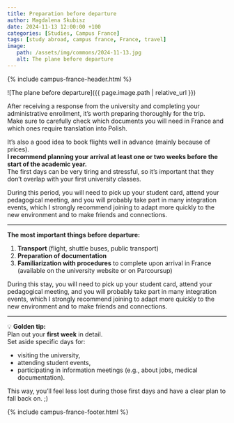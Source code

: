 ```yaml
---
title: Preparation before departure
author: Magdalena Skubisz
date: 2024-11-13 12:00:00 +100
categories: [Studies, Campus France]
tags: [study abroad, campus france, France, travel]
image:
   path: /assets/img/commons/2024-11-13.jpg
   alt: The plane before departure
---
```

{% include campus-france-header.html %}

![The plane before departure]({{ page.image.path | relative_url }})


After receiving a response from the university and completing your administrative enrollment, it’s worth preparing thoroughly for the trip.  
Make sure to carefully check which documents you will need in France and which ones require translation into Polish.  

It’s also a good idea to book flights well in advance (mainly because of prices).  
**I recommend planning your arrival at least one or two weeks before the start of the academic year.**  
The first days can be very tiring and stressful, so it’s important that they don’t overlap with your first university classes.  

During this period, you will need to pick up your student card, attend your pedagogical meeting, and you will probably take part in many integration events, which I strongly recommend joining to adapt more quickly to the new environment and to make friends and connections.

---

**The most important things before departure:**
1. **Transport** (flight, shuttle buses, public transport)  
2. **Preparation of documentation**  
3. **Familiarization with procedures** to complete upon arrival in France  
   (available on the university website or on Parcoursup)  

During this stay, you will need to pick up your student card, attend your pedagogical meeting, and you will probably take part in many integration events, which I strongly recommend joining to adapt more quickly to the new environment and to make friends and connections.

---

💡 **Golden tip:**  
Plan out your **first week** in detail.  
Set aside specific days for:  
- visiting the university,  
- attending student events,  
- participating in information meetings (e.g., about jobs, medical documentation).  

This way, you’ll feel less lost during those first days and have a clear plan to fall back on. ;)


{% include campus-france-footer.html %}

